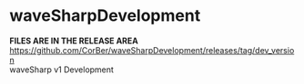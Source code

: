 # waveSharpDevelopment<br>
**FILES ARE IN THE RELEASE AREA**<br>
https://github.com/CorBer/waveSharpDevelopment/releases/tag/dev_version <br>
waveSharp v1 Development 
